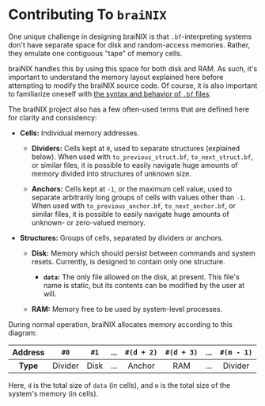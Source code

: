 Contributing To `braiNIX`
=========================

One unique challenge in designing braiNIX is that `.bf`-interpreting systems
don't have separate space for disk and random-access memories. Rather, they
emulate one contiguous "tape" of memory cells.

braiNIX handles this by using this space for both disk and RAM. As such, it's
important to understand the memory layout explained here before attempting to
modify the braiNIX source code. Of course, it is also important to familiarize
oneself with [the syntax and behavior of `.bf` files].

The braiNIX project also has a few often-used terms that are defined here for
clarity and consistency:

- **Cells:** Individual memory addresses.

  - **Dividers:** Cells kept at `0`, used to separate structures (explained
    below). When used with `to_previous_struct.bf`, `to_next_struct.bf`, or
    similar files, it is possible to easily navigate huge amounts of memory
    divided into structures of unknown size.

  - **Anchors:** Cells kept at `-1`, or the maximum cell value, used to separate
    arbitrarily long groups of cells with values other than `-1`. When used with
    `to_previous_anchor.bf`, `to_next_anchor.bf`, or similar files, it is
    possible to easily navigate huge amounts of unknown- or zero-valued memory.

- **Structures:** Groups of cells, separated by dividers or anchors.

  - **Disk:** Memory which should persist between commands and system resets.
    Currently, is designed to contain only one structure.

    - **`data`:** The only file allowed on the disk, at present. This file's
      name is static, but its contents can be modified by the user at will.

  - **RAM:** Memory free to be used by system-level processes.

During normal operation, braiNIX allocates memory according to this diagram:

|**Address**|`#0`    |`#1` |...|`#(d + 2)`|`#(d + 3)`|...|`#(m - 1)`|
|:---------:|:------:|:---:|:-:|:--------:|:--------:|:-:|:--------:|
|**Type**   |Divider |Disk |...|Anchor    |RAM       |...|Divider   |

Here, `d` is the total size of `data` (in cells), and `m` is the total size of
the system's memory (in cells).

[the syntax and behavior of `.bf` files]:
https://en.wikipedia.org/wiki/brainfuck
